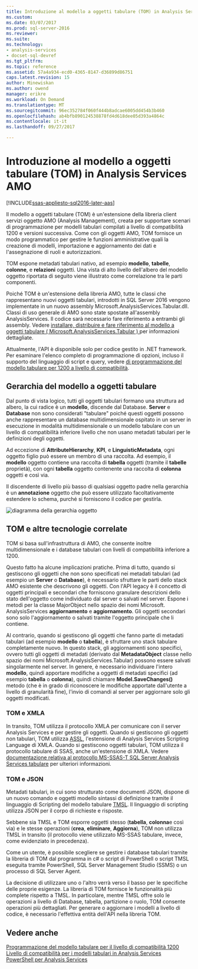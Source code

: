 ```yaml
---
title: Introduzione al modello a oggetti tabulare (TOM) in Analysis Services AMO | Documenti Microsoft
ms.custom: 
ms.date: 03/07/2017
ms.prod: sql-server-2016
ms.reviewer: 
ms.suite: 
ms.technology:
- analysis-services
- docset-sql-devref
ms.tgt_pltfrm: 
ms.topic: reference
ms.assetid: 57a4a934-ecd0-4365-8147-d36899d86751
caps.latest.revision: 15
author: Minewiskan
ms.author: owend
manager: erikre
ms.workload: On Demand
ms.translationtype: MT
ms.sourcegitcommit: 96ec352784f060f444b8adcae6005dd454b3b460
ms.openlocfilehash: ab4bfb890124538878fd4d618dee05d393a4864c
ms.contentlocale: it-it
ms.lasthandoff: 09/27/2017

---
```

# <a name="introduction-to-the-tabular-object-model-tom-in-analysis-services-amo"></a>Introduzione al modello a oggetti tabulare (TOM) in Analysis Services AMO

[!INCLUDE[ssas-appliesto-sql2016-later-aas](../../includes/ssas-appliesto-sql2016-later-aas.md)]

  Il modello a oggetti tabulare (TOM) è un'estensione della libreria client servizi oggetto AMO (Analysis Management), creata per supportare scenari di programmazione per modelli tabulari compilati a livello di compatibilità 1200 e versioni successiva. Come con gli oggetti AMO, TOM fornisce un modo programmatico per gestire le funzioni amministrative quali la creazione di modelli, importazione e aggiornamento dei dati e l'assegnazione di ruoli e autorizzazioni.  
  
TOM espone metadati tabulari nativo, ad esempio **modello**, **tabelle**, **colonne**, e **relazioni** oggetti.  Una vista di alto livello dell'albero del modello oggetto riportata di seguito viene illustrato come correlazione tra le parti componenti.  
  
 Poiché TOM è un'estensione della libreria AMO, tutte le classi che rappresentano nuovi oggetti tabulari, introdotti in SQL Server 2016 vengono implementate in un nuovo assembly Microsoft.AnalysisServices.Tabular.dll. Classi di uso generale di AMO sono state spostate all'assembly AnalysisServices. Il codice sarà necessario fare riferimento a entrambi gli assembly.
Vedere [installare, distribuire e fare riferimento al modello a oggetti tabulare &#40; Microsoft.AnalysisServices.Tabular &#41; ](../../analysis-services/tabular-model-programming-compatibility-level-1200/install-distribute-and-reference-the-tabular-object-model.md) per informazioni dettagliate.  
  
 Attualmente, l'API è disponibile solo per codice gestito in .NET framework. Per esaminare l'elenco completo di programmazione di opzioni, incluso il supporto del linguaggio di script e query, vedere [di programmazione del modello tabulare per 1200 a livello di compatibilità](../../analysis-services/tabular-model-programming-compatibility-level-1200/tabular-model-programming-for-compatibility-level-1200.md).  
  
## <a name="tabular-object-model-hierarchy"></a>Gerarchia del modello a oggetti tabulare  
 Dal punto di vista logico, tutti gli oggetti tabulari formano una struttura ad albero, la cui radice è un **modello**, discende dal Database. **Server** e **Database** non sono considerati "tabulare" poiché questi oggetti possono anche rappresentare un database multidimensionale ospitato in un server in esecuzione in modalità multidimensionale o un modello tabulare con un livello di compatibilità inferiore livello che non usano metadati tabulari per le definizioni degli oggetti. 
  
 Ad eccezione di **AttributeHierarchy**, **KPI**, e **LinguisticMetadata**, ogni oggetto figlio può essere un membro di una raccolta. Ad esempio, il **modello** oggetto contiene una raccolta di **tabella** oggetti (tramite il **tabelle** proprietà), con ogni **tabella** oggetto contenente una raccolta di **colonna** oggetti e così via.  
  
 Il discendente di livello più basso di qualsiasi oggetto padre nella gerarchia è un **annotazione** oggetto che può essere utilizzato facoltativamente estendere lo schema, purché si forniscono il codice per gestirla.  
  
 ![diagramma della gerarchia oggetto](../../analysis-services/tabular-model-programming-compatibility-level-1200/media/ssastomobjectmodeldiagram.png "diagramma gerarchia degli oggetti")  
  
## <a name="tom-and-other-related-technologies"></a>TOM e altre tecnologie correlate

TOM si basa sull'infrastruttura di AMO, che consente inoltre multidimensionale e i database tabulari con livelli di compatibilità inferiore a 1200.

Questo fatto ha alcune implicazioni pratiche.
Prima di tutto, quando si gestiscono gli oggetti che non sono specificati nei metadati tabulari (ad esempio un **Server** o **Database**), è necessario sfruttare le parti dello stack AMO esistente che descrivono gli oggetti. Con l'API legacy è il concetto di oggetti principali e secondari che forniscono granulare descrizioni dello stato dell'oggetto come individuato dal server o salvati nel server. Espone i metodi per la classe MajorObject nello spazio dei nomi Microsoft. AnalysisServices **aggiornamento** e **aggiornamento**. Gli oggetti secondari sono solo l'aggiornamento o salvati tramite l'oggetto principale che li contiene.

Al contrario, quando si gestiscono gli oggetti che fanno parte di metadati tabulari (ad esempio **modello** o **tabella**), è sfruttare uno stack tabulare completamente nuovo. In questo stack, gli aggiornamenti sono specifici, ovvero tutti gli oggetti di metadati (derivato dal **MetadataObject** classe nello spazio dei nomi Microsoft.AnalysisServices.Tabular) possono essere salvati singolarmente nel server. In genere, è necessario individuare l'intero **modello**, quindi apportare modifiche a oggetti di metadati specifici (ad esempio **tabella** o **colonna**), quindi chiamare  **Model.SaveChanges()** metodo (che è in grado di riconoscere le modifiche apportate dall'utente a livello di granularità fine), l'invio di comandi al server per aggiornare solo gli oggetti modificati.

### <a name="tom-and-xmla"></a>TOM e XMLA

In transito, TOM utilizza il protocollo XMLA per comunicare con il server Analysis Services e per gestire gli oggetti. Quando si gestiscono gli oggetti non tabulari, TOM utilizza [ASSL](../scripting/analysis-services-scripting-language-assl-for-xmla.md), l'estensione di Analysis Services Scripting Language di XMLA. Quando si gestiscono oggetti tabulari, TOM utilizza il protocollo tabulare di SSAS, anche un'estensione di XMLA. Vedere [documentazione relativa al protocollo MS-SSAS-T SQL Server Analysis Services tabulare](https://msdn.microsoft.com/library/mt719260.aspx) per ulteriori informazioni.

### <a name="tom-and-json"></a>TOM e JSON

Metadati tabulari, in cui sono strutturato come documenti JSON, dispone di un nuovo comando e oggetti modello sintassi di definizione tramite il linguaggio di Scripting del modello tabulare [TMSL](../tabular-model-scripting-language-tmsl-reference.md). Il linguaggio di scripting utilizza JSON per il corpo di richieste e risposte.

Sebbene sia TMSL e TOM esporre oggetti stesso (**tabella**, **colonna**e così via) e le stesse operazioni (**crea**, **eliminare**,  **Aggiorna**), TOM non utilizza TMSL in transito (il protocollo viene utilizzato MS-SSAS tabulare, invece, come evidenziato in precedenza).

Come un utente, è possibile scegliere se gestire i database tabulari tramite la libreria di TOM dal programma in c# o script di PowerShell o script TMSL eseguita tramite PowerShell, SQL Server Management Studio (SSMS) o un processo di SQL Server Agent.

La decisione di utilizzare uno o l'altro verrà verso il basso per le specifiche delle proprie esigenze. La libreria di TOM fornisce le funzionalità più complete rispetto a TMSL. In particolare, mentre TMSL offre solo le operazioni a livello di Database, tabella, partizione o ruolo, TOM consente operazioni più dettagliati. Per generare o aggiornare i modelli a livello di codice, è necessario l'effettiva entità dell'API nella libreria TOM.
  
## <a name="see-also"></a>Vedere anche  
 [Programmazione del modello tabulare per il livello di compatibilità 1200](../../analysis-services/tabular-model-programming-compatibility-level-1200/tabular-model-programming-for-compatibility-level-1200.md)   
 [Livello di compatibilità per i modelli tabulari in Analysis Services](../../analysis-services/tabular-models/compatibility-level-for-tabular-models-in-analysis-services.md)  
[PowerShell per Analysis Services](../../analysis-services/powershell/analysis-services-powershell-reference.md)
  

